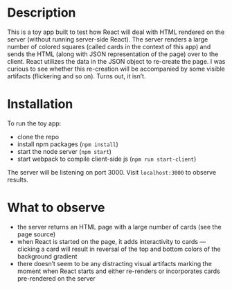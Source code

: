 # Description
This is a toy app built to test how React will deal with HTML rendered on the server (without running server-side React). The server renders a large number of colored squares (called cards in the context of this app) and sends the HTML (along with JSON representation of the page) over to the client. React utilizes the data in the JSON object to re-create the page. I was curious to see whether this re-creation will be accompanied by some visible artifacts (flickering and so on). Turns out, it isn’t.

# Installation
To run the toy app:

- clone the repo
- install npm packages (`npm install`)
- start the node server (`npm start`)
- start webpack to compile client-side js (`npm run start-client`)

The server will be listening on port 3000. Visit `localhost:3000` to observe results.

# What to observe
- the server returns an HTML page with a large number of cards (see the page source)
- when React is started on the page, it adds interactivity to cards — clicking a card will result in reversal of the top and bottom colors of the background gradient
- there doesn’t seem to be any distracting visual artifacts marking the moment when React starts and either re-renders or incorporates cards pre-rendered on the server
